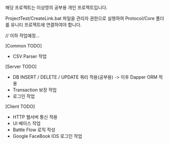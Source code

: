 해당 프로젝트는 이상영의 공부용 개인 프로젝트입니다.

ProjectTest/CreateLink.bat 파일을 관리자 권한으로 실행하여 Protocol/Core 폴더를 유니티 프로젝트에 연결하여야 합니다.












// 이하 작업예정...

[Common TODO]
 - CSV Parser 작업

[Server TODO]
 - DB INSERT / DELETE / UPDATE 쿼리 적용(공부용) -> 이후 Dapper ORM 적용
 - Transaction 보장 작업
 - 로그인 작업

[Client TODO]
 - HTTP 웹서버 통신 적용
 - UI 베이스 작업
 - Battle Flow 로직 작성
 - Google FaceBook IOS 로그인 작업
